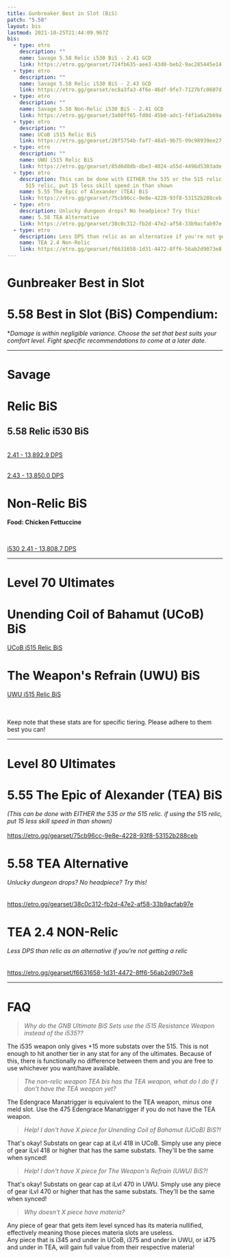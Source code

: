 ```yaml
---
title: Gunbreaker Best in Slot (BiS)
patch: "5.58"
layout: bis
lastmod: 2021-10-25T21:44:09.967Z
bis:
  - type: etro
    description: ""
    name: Savage 5.58 Relic i530 BiS - 2.41 GCD
    link: https://etro.gg/gearset/724fb635-aee3-43d0-beb2-9ac285445e14
  - type: etro
    description: ""
    name: Savage 5.58 Relic i530 BiS - 2.43 GCD
    link: https://etro.gg/gearset/ec8a3fa3-4f6e-46df-9fe7-7127bfc0607d
  - type: etro
    description: ""
    name: Savage 5.58 Non-Relic i530 BiS - 2.41 GCD
    link: https://etro.gg/gearset/3a00ff65-fd0d-45b0-adc1-f4f1a6a2b69a
  - type: etro
    description: ""
    name: UCoB i515 Relic BiS
    link: https://etro.gg/gearset/20f5754b-faf7-48a5-9b75-99c98939ee27
  - type: etro
    description: ""
    name: UWU i515 Relic BiS
    link: https://etro.gg/gearset/85d6d8db-dbe3-4024-a55d-4496d5303ade
  - type: etro
    description: This can be done with EITHER the 535 or the 515 relic. if using the
      515 relic, put 15 less skill speed in than shown
    name: 5.55 The Epic of Alexander (TEA) BiS
    link: https://etro.gg/gearset/75cb96cc-9e8e-4228-93f8-53152b288ceb
  - type: etro
    description: Unlucky dungeon drops? No headpiece? Try this!
    name: 5.58 TEA Alternative
    link: https://etro.gg/gearset/38c0c312-fb2d-47e2-af58-33b9acfab97e
  - type: etro
    description: Less DPS than relic as an alternative if you're not getting a relic
    name: TEA 2.4 Non-Relic
    link: https://etro.gg/gearset/f6631658-1d31-4472-8ff6-56ab2d9073e8
---
```

# Gunbreaker Best in Slot

# 5.58 Best in Slot (BiS) Compendium:

\**Damage is within negligible variance. Choose the set that best suits your comfort level. Fight specific recommendations to come at a later date.*

- - -

# Savage

# Relic BiS

## **5.58 Relic i530 BiS**<br/>
<br/>[2.41 - 13,892.9 DPS](https://etro.gg/gearset/724fb635-aee3-43d0-beb2-9ac285445e14) <br/>

<br> [2.43 - 13,850.0 DPS](https://etro.gg/gearset/ec8a3fa3-4f6e-46df-9fe7-7127bfc0607d) <br/>

# Non-Relic BiS

**Food: Chicken Fettuccine<br/>**

**<br/>**

[i530 2.41 - 13,808.7 DPS](https://etro.gg/gearset/3a00ff65-fd0d-45b0-adc1-f4f1a6a2b69a)

- - -

# Level 70 Ultimates

# Unending Coil of Bahamut (UCoB) BiS

[UCoB i515 Relic BiS](https://etro.gg/gearset/20f5754b-faf7-48a5-9b75-99c98939ee27)
<br/>

# The Weapon's Refrain (UWU) BiS

[UWU i515 Relic BiS](https://etro.gg/gearset/85d6d8db-dbe3-4024-a55d-4496d5303ade) <br>

<br/>
<br>Keep note that these stats are for specific tiering. Please adhere to them best you can!

- - -

# Level 80 Ultimates

# 5.55 The Epic of Alexander (TEA) BiS

*(This can be done with EITHER the 535 or the 515 relic. if using the 515 relic, put 15 less skill speed in than shown)<br/>*
<br/><https://etro.gg/gearset/75cb96cc-9e8e-4228-93f8-53152b288ceb>

# 5.58 TEA Alternative

*Unlucky dungeon drops? No headpiece? Try this!*\
*<br/>*
<br/><https://etro.gg/gearset/38c0c312-fb2d-47e2-af58-33b9acfab97e>

# TEA 2.4 NON-Relic

*Less DPS than relic as an alternative if you're not getting a relic* \
<br/>
<br/><https://etro.gg/gearset/f6631658-1d31-4472-8ff6-56ab2d9073e8>

- - -

# FAQ

> *Why do the GNB Ultimate BiS Sets use the i515 Resistance Weapon instead of the i535??*

The i535 weapon only gives +15 more substats over the 515. This is not enough to hit another tier in any stat for any of the ultimates. Because of this, there is functionally no difference between them and you are free to use whichever you want/have available.

> *The non-relic weapon TEA bis has the TEA weapon, what do I do if I don't have the TEA weapon yet?*

The Edengrace Manatrigger is equivalent to the TEA weapon, minus one meld slot. Use the 475 Edengrace Manatrigger if you do not have the TEA weapon.


> *Help! I don't have X piece for Unending Coil of Bahamut (UCoB) BiS?!*

That's okay! Substats on gear cap at iLvl 418 in UCoB. Simply use any piece of gear iLvl 418 or higher that has the same substats. They'll be the same when synced!

> *Help! I don't have X piece for The Weapon's Refrain (UWU) BiS?!*

That's okay! Substats on gear cap at iLvl 470 in UWU. Simply use any piece of gear iLvl 470 or higher that has the same substats. They'll be the same when synced!


> *Why doesn't X piece have materia?*

Any piece of gear that gets item level synced has its materia nullified, effectively meaning those pieces materia slots are useless.
<br>Any piece that is i345 and under in UCoB, i375 and under in UWU, or i475 and under in TEA, will gain full value from their respective materia!